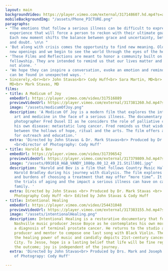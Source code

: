 ```yaml
---
layout: main
backgroundVideo: https://player.vimeo.com/external/317148607.hd.mp4?s=a2e9cd5cbb41d0f9c61e2abf99488147eddc9261&profile_id=175
mobileBackgroundImg: "/assets/Phone_PICTURE.png"
paragraphs:
- "The emotions that follow a serious illness can be difficult to express. It is an
  experience that will force a person to reckon with their ultimate goals in life.
  Each new moment shifts the balance between grace and uncertainty, between faith
  and doubt. \n\n "
- 'But along with crisis comes the opportunity to find new meaning. Old wounds become
  new openings and we begin to see the world through the eyes of the heart. '
- 'These Films and Reflections are meant to honor a community built on strength and
  fellowship. They are intended to remind us that our lives matter and that we are
  not alone. '
- 'We hope they can inspire a conversation, evoke an emotion and remind us that joy
  can be found in unexpected ways. '
- Sincerely,<br><br> John Stavas<br> Cody Huff<br> Sara Martin, MD<br> Mohana Karlekar,
  MD<br> Mark Stavas, MD
films:
- title: A Modicum of Joy
  embedUrl: https://player.vimeo.com/video/317516889
  previewVideoUrl: https://player.vimeo.com/external/317381260.hd.mp4?s=ff0acd26c7d25dd46171432b9d68a8f841ad92f5&profile_id=175
  image: "/assets/modicumOfJoy.png"
  description: 'A Modicum Of Joy is a modern film that explores the intersection of
    art and medicine in the face of a serious illness. The documentary follows Nashville
    photographer Fred Dusel II as he considers the role of palliative care in managing
    his own disease: metastatic lung cancer. Fred reminds us that wisdom can be found
    between the hollows of hope, ritual and the arts. The film offers a novel platform
    for outreach and education.'
  extra: 'Directed by John Stavas & Dr. Mark Stavas<br> Produced by Dr. Sara F. Martin,
    <br>Director of Photography: Cody Huff'
- title: Harold & Bev
  embedUrl: https://player.vimeo.com/video/317396542
  previewVideoUrl: https://player.vimeo.com/external/317379809.hd.mp4?s=01dcb0f8c41978f9a1dd08c3676df7e71bddbd4d&profile_id=175
  image: "/assets/091018_H&B_VANDY_1080p.00_12_49_21.Still001.jpg"
  description: 'Harold and Bev is a film that follows Country Music Hall of Fame legend
    Harold Bradley during his journey with dialysis. The film explores the benefits
    and burdens of choosing a treatment that may offer “more time”. It demonstrates
    the trials of aging and the impact a serious illness can have on caregivers and
    family. '
  extra: Directed by John Stavas <br> Produced by Dr. Mark Stavas <br> Director of
    Photography Cody Huff <br> Edited by John Stavas & Cody Huff
- title: Intentional Healing
  embedUrl: https://player.vimeo.com/video/254431048
  previewVideoUrl: https://player.vimeo.com/external/317383155.hd.mp4?s=acdfa8bfa3402e41ea0248f70f6ee31f50515501&profile_id=175
  image: "/assets/intentionalHealing.png"
  description: Intentional Healing is a restorative documentary that follows the famed
    Nashville music producer Jesse Boyce as he contemplates his own mortality following
    a diagnosis of terminal prostate cancer. He returns to the studio as an artist,
    producer and mentor to compose one last song with Black Violin. The film demonstrates
    the healing power of music and candidly depicts 21st-century cancer care in Music
    City. To Jesse, hope is a lasting belief that life will be fine regardless of
    the outcome; joy is independent of the journey.
  extra: 'Directed by John Stavas<br> Produced by Drs. Mark and Joseph Stavas<br>Director
    of Photograpy: Cody Huff'

---
```

